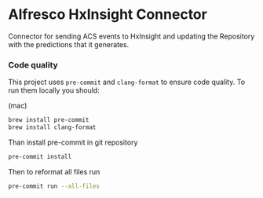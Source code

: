 # Alfresco HxInsight Connector

Connector for sending ACS events to HxInsight and updating the Repository with the predictions that it generates.


### Code quality
This project uses `pre-commit` and `clang-format` to ensure code quality. To run them locally you should:

(mac)
```bash
brew install pre-commit
brew install clang-format
```

Than install pre-commit in git repository
```bash
pre-commit install
```

Then to reformat all files run
```bash
pre-commit run --all-files
```
